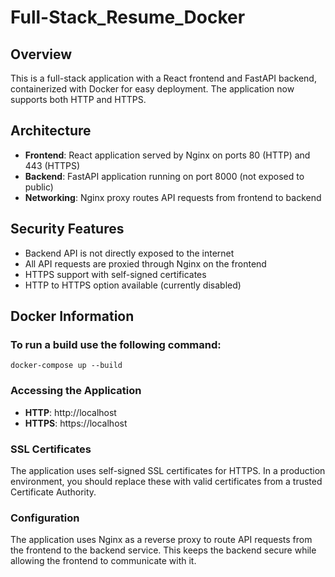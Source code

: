 # Full-Stack_Resume_Docker

## Overview
This is a full-stack application with a React frontend and FastAPI backend, containerized with Docker for easy deployment. The application now supports both HTTP and HTTPS.

## Architecture
- **Frontend**: React application served by Nginx on ports 80 (HTTP) and 443 (HTTPS)
- **Backend**: FastAPI application running on port 8000 (not exposed to public)
- **Networking**: Nginx proxy routes API requests from frontend to backend

## Security Features
- Backend API is not directly exposed to the internet
- All API requests are proxied through Nginx on the frontend
- HTTPS support with self-signed certificates
- HTTP to HTTPS option available (currently disabled)

## Docker Information
### To run a build use the following command:
```
docker-compose up --build
```

### Accessing the Application
- **HTTP**: http://localhost
- **HTTPS**: https://localhost

### SSL Certificates
The application uses self-signed SSL certificates for HTTPS. In a production environment, you should replace these with valid certificates from a trusted Certificate Authority.

### Configuration
The application uses Nginx as a reverse proxy to route API requests from the frontend to the backend service. This keeps the backend secure while allowing the frontend to communicate with it.